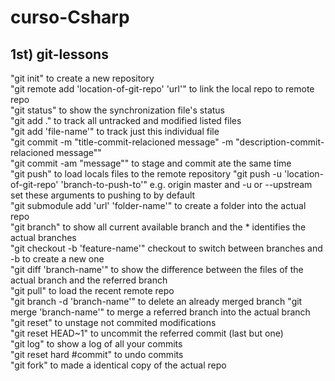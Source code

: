 # curso-Csharp

## 1st) git-lessons
"git init" to create a new repository\
"git remote add 'location-of-git-repo' 'url'" to link the local repo to remote repo\
"git status" to show the synchronization file's status \
"git add ." to track all untracked and modified listed files \
"git add 'file-name'" to track just this individual file \
"git commit -m "title-commit-relacioned message" -m "description-commit-relacioned 
message""\
"git commit -am "message"" to stage and commit ate the same time\
"git push" to load locals files to the remote repository
"git push -u 'location-of-git-repo' 'branch-to-push-to'"  e.g. origin master 
and -u or --upstream set these arguments to pushing to by default\
"git submodule add 'url' 'folder-name'" to create a folder into the actual repo\
"git branch" to show all current available branch and the * identifies the actual branches\
"git checkout -b 'feature-name'" checkout to switch between branches and -b to create a new one\
"git diff 'branch-name'" to show the difference between the files of the actual branch 
and the referred branch\
"git pull" to load the recent remote repo\
"git branch -d 'branch-name'" to delete an already merged branch
"git merge 'branch-name'" to merge a referred branch into the actual branch\
"git reset" to unstage not commited modifications\
"git reset HEAD~1" to uncommit the referred commit (last but one)\
"git log" to show a log of all your commits\
"git reset hard #commit" to undo commits\
"git fork" to made a identical copy of the actual repo
